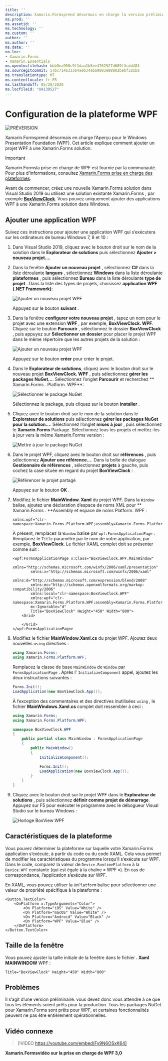 ```yaml
---
title: ''
description: Xamarin.Formsprend désormais en charge la version préliminaire de la plateforme WPF
ms.prod: ''
ms.assetid: ''
ms.technology: ''
ms.custom: ''
author: ''
ms.author: ''
ms.date: ''
no-loc:
- Xamarin.Forms
- Xamarin.Essentials
ms.openlocfilehash: bbb9ea950c9f1daa1b5ee4762527d689f3cdd483
ms.sourcegitcommit: 57bc714633364aeb34aba9803e88802bebf321ba
ms.translationtype: MT
ms.contentlocale: fr-FR
ms.lasthandoff: 05/28/2020
ms.locfileid: "84139527"
---
```

# <a name="wpf-platform-setup"></a>Configuration de la plateforme WPF

![PRÉVERSION](~/media/shared/preview.png)

Xamarin.Formsprend désormais en charge l’Aperçu pour le Windows Presentation Foundation (WPF). Cet article explique comment ajouter un projet WPF à une Xamarin.Forms solution.

> [!IMPORTANT]
> Xamarin.Formsla prise en charge de WPF est fournie par la communauté. Pour plus d’informations, consultez [ Xamarin.Forms prise en charge des plateformes](https://github.com/xamarin/Xamarin.Forms/wiki/Platform-Support).

Avant de commencer, créez une nouvelle Xamarin.Forms solution dans Visual Studio 2019 ou utilisez une solution existante Xamarin.Forms , par exemple [**BoxViewClock**](https://docs.microsoft.com/samples/xamarin/xamarin-forms-samples/boxview-boxviewclock). Vous pouvez uniquement ajouter des applications WPF à une Xamarin.Forms solution dans Windows.

## <a name="add-a-wpf-application"></a>Ajouter une application WPF

Suivez ces instructions pour ajouter une application WPF qui s’exécutera sur les ordinateurs de bureau Windows 7, 8 et 10 :

1. Dans Visual Studio 2019, cliquez avec le bouton droit sur le nom de la solution dans le **Explorateur de solutions** puis sélectionnez **Ajouter > nouveau projet...**.

2. Dans la fenêtre **Ajouter un nouveau projet** , sélectionnez **C#** dans la liste déroulante **langues** , sélectionnez **Windows** dans la liste déroulante **plateformes** , puis sélectionnez **Bureau** dans la liste déroulante **type de projet** . Dans la liste des types de projets, choisissez **application WPF (.NET Framework)**:

    ![Ajouter un nouveau projet WPF](wpf-images/add-project.png "Ajouter un nouveau projet WPF")

    Appuyez sur le bouton **suivant** .

3. Dans la fenêtre **configurer votre nouveau projet** , tapez un nom pour le projet avec une extension **WPF** , par exemple, **BoxViewClock. WPF**. Cliquez sur le bouton **Parcourir** , sélectionnez le dossier **BoxViewClock** , puis appuyez sur **Sélectionner un dossier** pour placer le projet WPF dans le même répertoire que les autres projets de la solution :

    ![Ajouter un nouveau projet WPF](wpf-images/configure-project.png "Ajouter un nouveau projet WPF")

    Appuyez sur le bouton **créer** pour créer le projet.

4. Dans le **Explorateur de solutions**, cliquez avec le bouton droit sur le nouveau projet **BoxViewClock. WPF** , puis sélectionnez **gérer les packages NuGet...**. Sélectionnez l’onglet **Parcourir** et recherchez ** Xamarin.Forms . Platform. WPF**:

    ![Sélectionner le package NuGet](wpf-images/select-nuget-package.png "Sélectionner le package NuGet")

    Sélectionnez le package, puis cliquez sur le bouton **installer** .

5. Cliquez avec le bouton droit sur le nom de la solution dans le **Explorateur de solutions** puis sélectionnez **gérer les packages NuGet pour la solution...**. Sélectionnez l’onglet **mises à jour** , puis sélectionnez le **Xamarin.Forms** Package. Sélectionnez tous les projets et mettez-les à jour vers la même Xamarin.Forms version :

    ![Mettre à jour le package NuGet](wpf-images/update-nuget-package.png "Mettre à jour le package NuGet")

6. Dans le projet WPF, cliquez avec le bouton droit sur **références** , puis sélectionnez **Ajouter une référence...**. Dans la boîte de dialogue **Gestionnaire de références** , sélectionnez **projets** à gauche, puis cochez la case située en regard du projet **BoxViewClock** :

    ![Référencer le projet partagé](wpf-images/reference-shared-project.png "Référencer le projet partagé")

    Appuyez sur le bouton **OK** .

7. Modifiez le fichier **MainWindow. Xaml** du projet WPF. Dans la `Window` balise, ajoutez une déclaration d’espace de noms XML pour ** Xamarin.Forms . **Assembly et espace de noms Platform. WPF :

    ```xaml
    xmlns:wpf="clr-namespace:Xamarin.Forms.Platform.WPF;assembly=Xamarin.Forms.Platform.WPF"
    ```

    À présent, remplacez la `Window` balise par `wpf:FormsApplicationPage` . Remplacez le `Title` paramètre par le nom de votre application, par exemple, **BoxViewClock**. Le fichier XAML complet doit se présenter comme suit :

    ```xaml
    <wpf:FormsApplicationPage x:Class="BoxViewClock.WPF.MainWindow"
            xmlns="http://schemas.microsoft.com/winfx/2006/xaml/presentation"
            xmlns:x="http://schemas.microsoft.com/winfx/2006/xaml"
            xmlns:d="http://schemas.microsoft.com/expression/blend/2008"
            xmlns:mc="http://schemas.openxmlformats.org/markup-compatibility/2006"
            xmlns:local="clr-namespace:BoxViewClock.WPF"
            xmlns:wpf="clr-namespace:Xamarin.Forms.Platform.WPF;assembly=Xamarin.Forms.Platform.WPF"            
            mc:Ignorable="d"
            Title="BoxViewClock" Height="450" Width="800">
        <Grid>

        </Grid>
    </wpf:FormsApplicationPage>
    ```

8. Modifiez le fichier **MainWindow.Xaml.cs** du projet WPF. Ajoutez deux nouvelles `using` directives :

    ```csharp
    using Xamarin.Forms;
    using Xamarin.Forms.Platform.WPF;
    ```

    Remplacez la classe de base `MainWindow` de `Window` par `FormsApplicationPage` . Après l' `InitializeComponent` appel, ajoutez les deux instructions suivantes :

    ```csharp
    Forms.Init();
    LoadApplication(new BoxViewClock.App());
    ```

    À l’exception des commentaires et des directives inutilisées `using` , le fichier **MainWindows.Xaml.cs** complet doit ressembler à ceci :

    ```csharp
    using Xamarin.Forms;
    using Xamarin.Forms.Platform.WPF;

    namespace BoxViewClock.WPF
    {
        public partial class MainWindow : FormsApplicationPage
        {
            public MainWindow()
            {
                InitializeComponent();

                Forms.Init();
                LoadApplication(new BoxViewClock.App());
            }
        }
    }
    ```

9. Cliquez avec le bouton droit sur le projet WPF dans le **Explorateur de solutions** , puis sélectionnez **définir comme projet de démarrage**. Appuyez sur F5 pour exécuter le programme avec le débogueur Visual Studio sur le bureau Windows :

    ![Horloge BoxView WPF](wpf-images/wpf-boxviewclock.png "Horloge BoxView WPF" )

## <a name="platform-specifics"></a>Caractéristiques de la plateforme

Vous pouvez déterminer la plateforme sur laquelle votre Xamarin.Forms application s’exécute, à partir du code ou du code XAML. Cela vous permet de modifier les caractéristiques du programme lorsqu’il s’exécute sur WPF. Dans le code, comparez la valeur de `Device.RuntimePlatform` à la `Device.WPF` constante (qui est égale à la chaîne « WPF »). En cas de correspondance, l’application s’exécute sur WPF.

En XAML, vous pouvez utiliser la `OnPlatform` balise pour sélectionner une valeur de propriété spécifique à la plateforme :

```xaml
<Button.TextColor>
    <OnPlatform x:TypeArguments="Color">
        <On Platform="iOS" Value="White" />
        <On Platform="macOS" Value="White" />
        <On Platform="Android" Value="Black" />
        <On Platform="WPF" Value="Blue" />
    </OnPlatform>
</Button.TextColor>
```

## <a name="window-size"></a>Taille de la fenêtre

Vous pouvez ajuster la taille initiale de la fenêtre dans le fichier **. Xaml MAINWINDOW** WPF :

```xaml
Title="BoxViewClock" Height="450" Width="800"
```

## <a name="issues"></a>Problèmes

Il s’agit d’une version préliminaire. vous devez donc vous attendre à ce que tous les éléments soient prêts pour la production. Tous les packages NuGet pour Xamarin.Forms sont prêts pour WPF, et certaines fonctionnalités peuvent ne pas être entièrement opérationnelles.

## <a name="related-video"></a>Vidéo connexe

> [!VIDEO https://youtube.com/embed/Fy9N6OSxK64]

**Xamarin.Formsvidéo sur la prise en charge de WPF 3,0**
